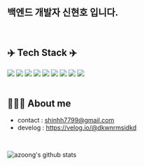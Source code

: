 

 ## 백엔드 개발자 신현호 입니다.
>
 <br/>
 


<div>
  
## ✈️ Tech Stack ✈️
<img src="https://img.shields.io/badge/JavaScript-F7DF1E?style=flat-square&logo=JavaScript&logoColor=white"/> 
<img src="https://img.shields.io/badge/Node.js-339933?style=flat-square&logo=Node.js&logoColor=white"/> 
<img src="https://img.shields.io/badge/Express-000000?style=flat-square&logo=Express&logoColor=white"/>
<img src="https://img.shields.io/badge/MySQL-4479A1?style=flat-square&logo=MySQL&logoColor=white"/> 
<img src="https://img.shields.io/badge/MongoDB-47A248?style=flat-square&logo=MongoDB&logoColor=white"/> 
<img src="https://img.shields.io/badge/GitHub Actions-2088FF?style=flat-square&logo=GitHub Actions&logoColor=white"/> 
<img src="https://img.shields.io/badge/Jest-C21325?style=flat-square&logo=Jest&logoColor=white"/> 
<img src="https://img.shields.io/badge/Python-3766AB?style=flat-square&logo=Python&logoColor=white"/> 
<img src="https://img.shields.io/badge/Amazon AWS-232F3E?style=flat-square&logo=Amazon AWS&logoColor=white"/> 

</div>
<br/>

 ## 👩🏻‍💻 About me
- contact : shinhh7799@gmail.com
- develog : https://velog.io/@dkwnrmsidkd


<br/>

![azoong's github stats](https://github-readme-stats.vercel.app/api?username=azoong&show_icons=true&theme=tokyonight)

<br/>

<!-- ![Top Langs](https://github-readme-stats.vercel.app/api/top-langs/?username=azoong&layout=compact&theme=tokyonight)
 -->


